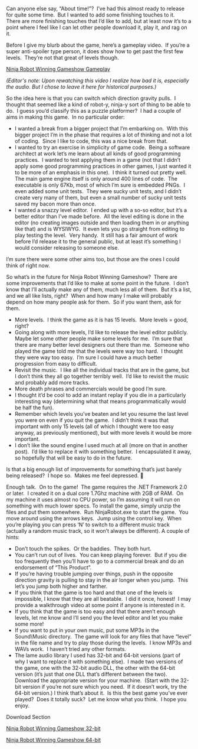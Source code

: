Can anyone else say, “About time!”?  I’ve had this almost ready to release for quite some time.  But I wanted to add some finishing touches to it.  There are more finishing touches that I’d like to add, but at least now it’s to a point where I feel like I can let other people download it, play it, and rag on it.

Before I give my blurb about the game, here’s a gameplay video.  If you’re a super anti-spoiler type person, it does show how to get past the first few levels.  They’re not that great of levels though.

[Ninja Robot Winning Gameshow Gameplay](https://mythicantdownloads.blob.core.windows.net/public/nrwg1.avi)

_(Editor's note: Upon rewatching this video I realize how bad it is, especially the audio. But I chose to leave it here for historical purposes.)_

So the idea here is that you can switch which direction gravity pulls.  I thought that seemed like a kind of robot-y, ninja-y sort of thing to be able to do.  I guess you’d classify this as a puzzle platformer?  I had a couple of aims in making this game.  In no particular order:

* I wanted a break from a bigger project that I’m embarking on.  With this bigger project I’m in the phase that requires a lot of thinking and not a lot of coding.  Since I like to code, this was a nice break from that.
* I wanted to try an exercise in simplicity of game code.  Being a software architect at work let’s me learn about all kinds of good programming practices.  I wanted to test applying them in a game (not that I didn’t apply some good programming practices in other games, I just wanted it to be more of an emphasis in this one).  I think it turned out pretty well.  The main game engine itself is only around 400 lines of code.  The executable is only 67Kb, most of which I’m sure is embedded PNGs.  I even added some unit tests.  They were sucky unit tests, and I didn’t create very many of them, but even a small number of sucky unit tests saved my bacon more than once.
* I wanted a snazzy level editor.  I ended up with a so-so editor, but it’s a better editor than I’ve made before.  All the level editing is done in the editor (no creating images outside and then loading them in or anything like that) and is WYSIWYG.  It even lets you go straight from editing to play testing the level.  Very handy.  It still has a fair amount of work before I’d release it to the general public, but at least it’s something I would consider releasing to someone else.

I’m sure there were some other aims too, but those are the ones I could think of right now.

So what’s in the future for Ninja Robot Winning Gameshow?  There are some improvements that I’d like to make at some point in the future.  I don’t know that I’ll actually make any of them, much less all of them.  But it’s a list, and we all like lists, right?  When and how many I make will probably depend on how many people ask for them.  So if you want them, ask for them.

* More levels.  I think the game as it is has 15 levels.  More levels = good, right?
* Going along with more levels, I’d like to release the level editor publicly.  Maybe let some other people make some levels for me.  I’m sure that there are many better level designers out there than me.  Someone who played the game told me that the levels were way too hard.  I thought they were way too easy.  I’m sure I could have a much better progression from easy to difficult.
* Revisit the music.  I like all the individual tracks that are in the game, but I don’t think they all go together terribly well.  I’d like to revisit the music and probably add more tracks.
* More death phrases and commercials would be good I’m sure.
* I thought it’d be cool to add an instant replay if you die in a particularly interesting way (determining what that means programmatically would be half the fun).
* Remember which levels you’ve beaten and let you resume the last level you were on even if you quit the game.  I didn’t think it was that important with only 15 levels (all of which I thought were too easy anyway, as previously mentioned), but with more levels it would be more important.
* I don’t like the sound engine I used much at all (more on that in another post).  I’d like to replace it with something better.  I encapsulated it away, so hopefully that will be easy to do in the future.

Is that a big enough list of improvements for something that’s just barely being released?  I hope so.  Makes me feel depressed. 🙂

Enough talk.  On to the game!  The game requires the .NET Framework 2.0 or later.  I created it on a dual core 1.7Ghz machine with 2GB of RAM.  On my machine it uses almost no CPU power, so I’m assuming it will run on something with much lower specs.
To install the game, simply unzip the files and put them somewhere.  Run NinjaRobot.exe to start the game.  You move around using the arrows keys.  Jump using the control key.  When you’re playing you can press ‘N’ to switch to a different music track (actually a random music track, so it won’t always be different).
A couple of hints:

* Don’t touch the spikes.  Or the baddies.  They both hurt.
* You can’t run out of lives.  You can keep playing forever.  But if you die too frequently then you’ll have to go to a commercial break and do an endorsement of “This Product”.
* If you’re having trouble jumping over things, push in the opposite direction gravity is pulling to stay in the air longer when you jump.  This let’s you jump both higher and farther.
* If you think that the game is too hard and that one of the levels is impossible, I know that they are all beatable.  I did it once, honest!  I may provide a walkthrough video at some point if anyone is interested in it.
* If you think that the game is too easy and that there aren’t enough levels, let me know and I’ll send you the level editor and let you make some more!
* If you want to put in your own music, put some MP3s in the Sound\Music directory.  The game will look for any files that have “level” in the file name and try to play those during the levels.  I know MP3s and WAVs work.  I haven’t tried any other formats.
* The lame audio library I used has 32-bit and 64-bit versions (part of why I want to replace it with something else).  I made two versions of the game, one with the 32-bit audio DLL, the other with the 64-bit version (it’s just that one DLL that’s different between the two).  Download the appropriate version for your machine.  (Start with the 32-bit version if you’re not sure which you need.  If it doesn’t work, try the 64-bit version.)
I think that’s about it.  Is this the best game you’ve ever played?  Does it totally suck?  Let me know what you think.  I hope you enjoy.

Download Section

[Ninja Robot Winning Gameshow 32-bit](https://mythicantdownloads.blob.core.windows.net/public/nrwg32.zip)

[Ninja Robot Winning Gameshow 64-bit](https://mythicantdownloads.blob.core.windows.net/public/nrwg64.zip)
